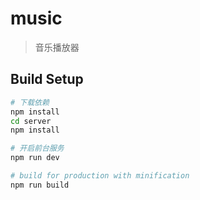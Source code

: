 # music

> 音乐播放器

## Build Setup

``` bash
# 下载依赖
npm install
cd server
npm install

# 开启前台服务
npm run dev

# build for production with minification
npm run build
```
